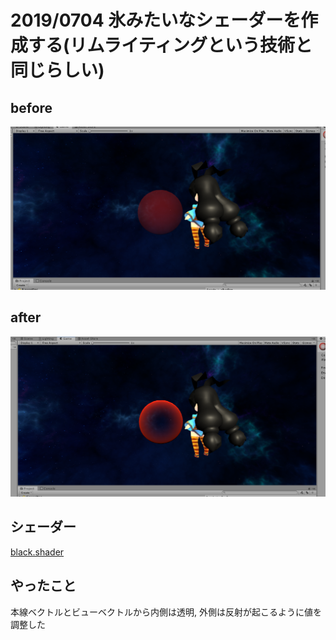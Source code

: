 # 2019/0704 氷みたいなシェーダーを作成する(リムライティングという技術と同じらしい)

## before
![before](./image/before.png "サンプル")

## after
![after](./image/after.png "サンプル")

## シェーダー

[black.shader](../../ice.shader)

## やったこと

本線ベクトルとビューベクトルから内側は透明, 外側は反射が起こるように値を調整した